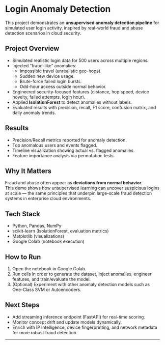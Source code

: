 # Login Anomaly Detection

This project demonstrates an **unsupervised anomaly detection pipeline** for simulated user login activity, inspired by real-world fraud and abuse detection scenarios in cloud security.

## Project Overview
- Simulated realistic login data for 500 users across multiple regions.
- Injected “fraud-like” anomalies:
  - Impossible travel (unrealistic geo-hops).
  - Sudden new device usage.
  - Brute-force failed login bursts.
  - Odd-hour access outside normal behavior.
- Engineered security-focused features (distance, hop speed, device novelty, failed attempts, login hour).
- Applied **IsolationForest** to detect anomalies without labels.
- Evaluated results with precision, recall, F1 score, confusion matrix, and daily anomaly trends.

## Results
- Precision/Recall metrics reported for anomaly detection.
- Top anomalous users and events flagged.
- Timeline visualization showing actual vs. flagged anomalies.
- Feature importance analysis via permutation tests.

## Why It Matters
Fraud and abuse often appear as **deviations from normal behavior**.  
This demo shows how unsupervised learning can uncover suspicious logins at scale — the same principles that underpin large-scale fraud detection systems in enterprise cloud environments.

## Tech Stack
- Python, Pandas, NumPy
- scikit-learn (IsolationForest, evaluation metrics)
- Matplotlib (visualizations)
- Google Colab (notebook execution)

## How to Run
1. Open the notebook in Google Colab.  
2. Run cells in order to generate the dataset, inject anomalies, engineer features, and train/evaluate the model.  
3. (Optional) Experiment with other anomaly detection models such as One-Class SVM or Autoencoders.

## Next Steps
- Add streaming inference endpoint (FastAPI) for real-time scoring.  
- Monitor concept drift and update models dynamically.  
- Enrich with IP intelligence, device fingerprinting, and network metadata for more robust fraud detection.  

---

